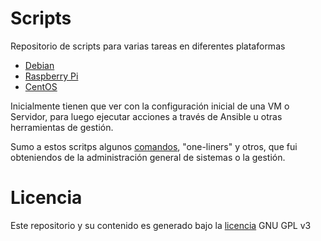 # Scripts
Repositorio de scripts para varias tareas en diferentes plataformas

* [Debian](./debian)
* [Raspberry Pi](./raspberrypi)
* [CentOS](./centos)

Inicialmente tienen que ver con la configuración inicial de una VM o Servidor, para luego ejecutar acciones a través de Ansible u otras herramientas de gestión.

Sumo a estos scritps algunos [comandos](Comandos.md), "one-liners" y otros, que fui obteniendos de la administración general de sistemas o la gestión.

# Licencia

Este repositorio y su contenido es generado bajo la [licencia](LICENSE) GNU GPL v3
